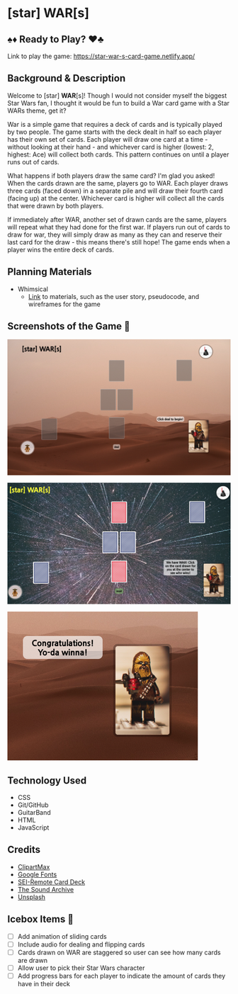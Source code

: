 # [star] WAR[s]

## ♠️♦️ Ready to Play? ♥️♣️
Link to play the game: https://star-war-s-card-game.netlify.app/

## Background & Description
Welcome to [star] **WAR**[s]! Though I would not consider myself the biggest Star Wars fan, I thought it would be fun to build a War card game with a Star WARs theme, get it? 

War is a simple game that requires a deck of cards and is typically played by two people. The game starts with the deck dealt in half so each player has their own set of cards. Each player will draw one card at a time - without looking at their hand - and whichever card is higher (lowest: 2, highest: Ace) will collect both cards. This pattern continues on until a player runs out of cards.

What happens if both players draw the same card? I'm glad you asked! When the cards drawn are the same, players go to WAR. Each player draws three cards (faced down) in a separate pile and will draw their fourth card (facing up) at the center. Whichever card is higher will collect all the cards that were drawn by both players. 

If immediately after WAR, another set of drawn cards are the same, players will repeat what they had done for the first war. If players run out of cards to draw for war, they will simply draw as many as they can and reserve their last card for the draw - this means there's still hope! The game ends when a player wins the entire deck of cards.

## Planning Materials
- Whimsical
  - [Link](https://whimsical.com/war-card-game-PC6HNmG7g4ARFu5GctUNBG) to materials, such as the user story, pseudocode, and wireframes for the game

## Screenshots of the Game 📸
![game at state](./images/game-state.png)

![game during war](./images/war.png)

![chewbacca's message](./images/chewy.png)

## Technology Used
- CSS
- Git/GitHub
- GuitarBand
- HTML
- JavaScript

## Credits
- [ClipartMax](https://www.clipartmax.com/)
- [Google Fonts](https://fonts.google.com/)
- [SEI-Remote Card Deck](https://github.com/SEI-Remote/css-card-deck.git)
- [The Sound Archive](https://www.thesoundarchive.com/)
- [Unsplash](https://unsplash.com/)

## Icebox Items 🧊
- [ ] Add animation of sliding cards
- [ ] Include audio for dealing and flipping cards
- [ ] Cards drawn on WAR are staggered so user can see how many cards are drawn
- [ ] Allow user to pick their Star Wars character
- [ ] Add progress bars for each player to indicate the amount of cards they have in their deck